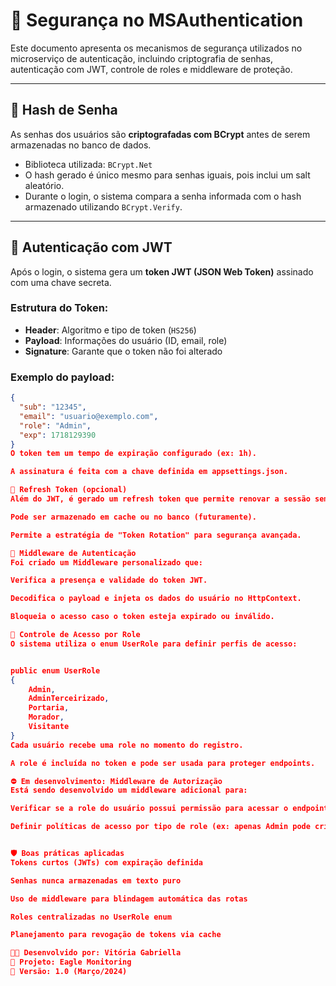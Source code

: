 # 🔐 Segurança no MSAuthentication

Este documento apresenta os mecanismos de segurança utilizados no microserviço de autenticação, incluindo criptografia de senhas, autenticação com JWT, controle de roles e middleware de proteção.

---

## 🧂 Hash de Senha

As senhas dos usuários são **criptografadas com BCrypt** antes de serem armazenadas no banco de dados.

- Biblioteca utilizada: `BCrypt.Net`
- O hash gerado é único mesmo para senhas iguais, pois inclui um salt aleatório.
- Durante o login, o sistema compara a senha informada com o hash armazenado utilizando `BCrypt.Verify`.

---

## 🔑 Autenticação com JWT

Após o login, o sistema gera um **token JWT (JSON Web Token)** assinado com uma chave secreta.

### Estrutura do Token:

- **Header**: Algoritmo e tipo de token (`HS256`)
- **Payload**: Informações do usuário (ID, email, role)
- **Signature**: Garante que o token não foi alterado

### Exemplo do payload:

```json
{
  "sub": "12345",
  "email": "usuario@exemplo.com",
  "role": "Admin",
  "exp": 1718129390
}
O token tem um tempo de expiração configurado (ex: 1h).

A assinatura é feita com a chave definida em appsettings.json.

🔁 Refresh Token (opcional)
Além do JWT, é gerado um refresh token que permite renovar a sessão sem precisar refazer o login.

Pode ser armazenado em cache ou no banco (futuramente).

Permite a estratégia de "Token Rotation" para segurança avançada.

🧪 Middleware de Autenticação
Foi criado um Middleware personalizado que:

Verifica a presença e validade do token JWT.

Decodifica o payload e injeta os dados do usuário no HttpContext.

Bloqueia o acesso caso o token esteja expirado ou inválido.

🧭 Controle de Acesso por Role
O sistema utiliza o enum UserRole para definir perfis de acesso:


public enum UserRole
{
    Admin,
    AdminTerceirizado,
    Portaria,
    Morador,
    Visitante
}
Cada usuário recebe uma role no momento do registro.

A role é incluída no token e pode ser usada para proteger endpoints.

⛔ Em desenvolvimento: Middleware de Autorização
Está sendo desenvolvido um middleware adicional para:

Verificar se a role do usuário possui permissão para acessar o endpoint solicitado.

Definir políticas de acesso por tipo de role (ex: apenas Admin pode criar usuários).


🛡️ Boas práticas aplicadas
Tokens curtos (JWTs) com expiração definida

Senhas nunca armazenadas em texto puro

Uso de middleware para blindagem automática das rotas

Roles centralizadas no UserRole enum

Planejamento para revogação de tokens via cache

👩‍💻 Desenvolvido por: Vitória Gabriella
📁 Projeto: Eagle Monitoring
📆 Versão: 1.0 (Março/2024)

